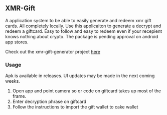 ## XMR-Gift
A application system to be able to easily generate and redeem xmr gift cards. All completely locally. Use this applicaiton to generate a decrypt and redeem a giftcard. Easy to follow and easy to redeem even if your recepient knows nothing about crypto. The package is pending approval on android app stores.

Check out the xmr-gift-generator project [here](https://github.com/BrandyJSon/xmr-gift-generator)

### Usage
Apk is available in releases. UI updates may be made in the next coming weeks.

1. Open app and point camera so qr code on giftcard takes up most of the frame.
2. Enter decryption phrase on giftcard
3. Follow the instructions to import the gift wallet to cake wallet

